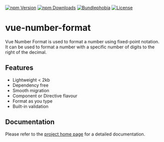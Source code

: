 [![npm Version](https://badgen.net/npm/v/@coders-tm/vue-number-format?color=green)](https://www.npmjs.com/package/@coders-tm/vue-number-format)
[![npm Downloads](https://badgen.net/npm/dt/@coders-tm/vue-number-format?color=green)](https://www.npmjs.com/package/@coders-tm/vue-number-format)
[![Bundlephobia](https://badgen.net/bundlephobia/minzip/@coders-tm/vue-number-format?color=green)](https://bundlephobia.com/result?p=@coders-tm/vue-number-format)
[![License](https://badgen.net/github/license/coders-tm/vue-number-format?color=green)](https://github.com/coders-tm/vue-number-format/blob/master/LICENSE)
# vue-number-format
Vue Number Format is used to format a number using fixed-point notation. It can be used to format a number with a specific number of digits to the right of the decimal.
## Features

- Lightweight < 2kb
- Dependency free
- Smooth migration
- Component or Directive flavour
- Format as you type
- Built-in validation

## Documentation
Please refer to the [project home page](https://vue-number-format.netlify.app) for a detailed documentation.

